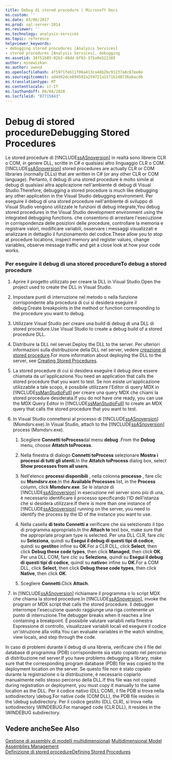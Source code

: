 ```yaml
---
title: Debug di stored procedure | Microsoft Docs
ms.custom: ''
ms.date: 03/06/2017
ms.prod: sql-server-2014
ms.reviewer: ''
ms.technology: analysis-services
ms.topic: reference
helpviewer_keywords:
- debugging stored procedures [Analysis Services]
- stored procedures [Analysis Services], debugging
ms.assetid: 34f51b85-02b3-40dd-bf93-375a9e522385
author: minewiskan
ms.author: owend
ms.openlocfilehash: 4f5971fe611f06a413ca48b2bc91237a8c87ee8e
ms.sourcegitcommit: ad4d92dce894592a259721a1571b1d8736abacdb
ms.translationtype: MT
ms.contentlocale: it-IT
ms.lasthandoff: 08/04/2020
ms.locfileid: "87715843"
---
```

# <a name="debugging-stored-procedures"></a><span data-ttu-id="d1238-102">Debug di stored procedure</span><span class="sxs-lookup"><span data-stu-id="d1238-102">Debugging Stored Procedures</span></span>
  <span data-ttu-id="d1238-103">Le stored procedure di [!INCLUDE[ssASnoversion](../../includes/ssasnoversion-md.md)] in realtà sono librerie CLR o COM, in genere DLL, scritte in C# o qualsiasi altro linguaggio CLR o COM.</span><span class="sxs-lookup"><span data-stu-id="d1238-103">[!INCLUDE[ssASnoversion](../../includes/ssasnoversion-md.md)] stored procedures are actually CLR or COM libraries (normally DLLs) that are written in C# (or any other CLR or COM language).</span></span> <span data-ttu-id="d1238-104">Pertanto, il debug di una stored procedure è molto simile al debug di qualsiasi altra applicazione nell'ambiente di debug di Visual Studio.</span><span class="sxs-lookup"><span data-stu-id="d1238-104">Therefore, debugging a stored procedure is much like debugging any other application in the Visual Studio debugging environment.</span></span> <span data-ttu-id="d1238-105">Per eseguire il debug di una stored procedure nell'ambiente di sviluppo di Visual Studio vengono utilizzate le funzioni di debug integrate,</span><span class="sxs-lookup"><span data-stu-id="d1238-105">You debug stored procedures in the Visual Studio development environment using the integrated debugging functions.</span></span> <span data-ttu-id="d1238-106">che consentono di arrestare l'esecuzione in corrispondenza delle posizioni delle procedure, controllare la memoria e registrare valori, modificare variabili, osservare i messaggi visualizzati e analizzare in dettaglio il funzionamento del codice.</span><span class="sxs-lookup"><span data-stu-id="d1238-106">These allow you to stop at procedure locations, inspect memory and register values, change variables, observe message traffic and get a close look at how your code works.</span></span>  
  
### <a name="to-debug-a-stored-procedure"></a><span data-ttu-id="d1238-107">Per eseguire il debug di una stored procedure</span><span class="sxs-lookup"><span data-stu-id="d1238-107">To debug a stored procedure</span></span>  
  
1.  <span data-ttu-id="d1238-108">Aprire il progetto utilizzato per creare la DLL in Visual Studio.</span><span class="sxs-lookup"><span data-stu-id="d1238-108">Open the project used to create the DLL in Visual Studio.</span></span>  
  
2.  <span data-ttu-id="d1238-109">Impostare punti di interruzione nel metodo o nella funzione corrispondente alla procedura di cui si desidera eseguire il debug.</span><span class="sxs-lookup"><span data-stu-id="d1238-109">Create breakpoints in the method or function corresponding to the procedure you want to debug.</span></span>  
  
3.  <span data-ttu-id="d1238-110">Utilizzare Visual Studio per creare una build di debug di una DLL di stored procedure.</span><span class="sxs-lookup"><span data-stu-id="d1238-110">Use Visual Studio to create a debug build of a stored procedure DLL.</span></span>  
  
4.  <span data-ttu-id="d1238-111">Distribuire la DLL nel server.</span><span class="sxs-lookup"><span data-stu-id="d1238-111">Deploy the DLL to the server.</span></span> <span data-ttu-id="d1238-112">Per ulteriori informazioni sulla distribuzione della DLL nel server, vedere [creazione di stored procedure](creating-stored-procedures.md).</span><span class="sxs-lookup"><span data-stu-id="d1238-112">For more information about deploying the DLL to the server, see [Creating Stored Procedures](creating-stored-procedures.md).</span></span>  
  
5.  <span data-ttu-id="d1238-113">La stored procedure di cui si desidera eseguire il debug deve essere chiamata da un'applicazione.</span><span class="sxs-lookup"><span data-stu-id="d1238-113">You need an application that calls the stored procedure that you want to test.</span></span> <span data-ttu-id="d1238-114">Se non esiste un'applicazione utilizzabile a tale scopo, è possibile utilizzare l'Editor di query MDX in [!INCLUDE[ssManStudioFull](../../includes/ssmanstudiofull-md.md)] per creare una query MDX che chiami la stored procedure desiderata.</span><span class="sxs-lookup"><span data-stu-id="d1238-114">If you do not have one ready, you can use the MDX Query Editor in [!INCLUDE[ssManStudioFull](../../includes/ssmanstudiofull-md.md)] to create an MDX query that calls the stored procedure that you want to test.</span></span>  
  
6.  <span data-ttu-id="d1238-115">In Visual Studio connettersi al processo di [!INCLUDE[ssASnoversion](../../includes/ssasnoversion-md.md)] (Msmdsrv.exe).</span><span class="sxs-lookup"><span data-stu-id="d1238-115">In Visual Studio, attach to the [!INCLUDE[ssASnoversion](../../includes/ssasnoversion-md.md)] process (Msmdsrv.exe).</span></span>  
  
    1.  <span data-ttu-id="d1238-116">Scegliere **Connetti toProcess**dal menu **debug** .</span><span class="sxs-lookup"><span data-stu-id="d1238-116">From the **Debug** menu, choose **Attatch toProcess**.</span></span>  
  
    2.  <span data-ttu-id="d1238-117">Nella finestra di dialogo **Connetti toProcess** selezionare **Mostra i processi di tutti gli utenti**.</span><span class="sxs-lookup"><span data-stu-id="d1238-117">In the **Attatch toProcess** dialog box, select **Show processes from all users**.</span></span>  
  
    3.  <span data-ttu-id="d1238-118">Nell'elenco **processi disponibili** , nella colonna **processo** , fare clic su **Msmdsrv.exe**.</span><span class="sxs-lookup"><span data-stu-id="d1238-118">In the **Available Processes** list, in the **Process** column, click **Msmdsrv.exe**.</span></span> <span data-ttu-id="d1238-119">Se le istanze di [!INCLUDE[ssASnoversion](../../includes/ssasnoversion-md.md)] in esecuzione nel server sono più di una, è necessario identificare il processo specificando l'ID dell'istanza che si desidera utilizzare.</span><span class="sxs-lookup"><span data-stu-id="d1238-119">If there is more than one instance of [!INCLUDE[ssASnoversion](../../includes/ssasnoversion-md.md)] running on the server, you need to identify the process by the ID of the instance you want to use.</span></span>  
  
    4.  <span data-ttu-id="d1238-120">Nella casella **di testo Connetti a** verificare che sia selezionato il tipo di programma appropriato.</span><span class="sxs-lookup"><span data-stu-id="d1238-120">In the **Attach to** text box, make sure that the appropriate program type is selected.</span></span> <span data-ttu-id="d1238-121">Per una DLL CLR, fare clic su **Seleziona**, quindi su **Esegui il debug di questi tipi di codice**, quindi su **gestito**e infine su **OK**.</span><span class="sxs-lookup"><span data-stu-id="d1238-121">For a CLR DLL, click **Select**, then click **Debug these code types**, then click **Managed**, then click **OK**.</span></span> <span data-ttu-id="d1238-122">Per una DLL COM, fare clic su **Seleziona**, quindi su **Esegui il debug di questi tipi di codice**, quindi su **nativo**e infine su **OK**.</span><span class="sxs-lookup"><span data-stu-id="d1238-122">For a COM DLL, click **Select**, then click **Debug these code types**, then click **Native**, then click **OK**.</span></span>  
  
    5.  <span data-ttu-id="d1238-123">Scegliere **Connetti**.</span><span class="sxs-lookup"><span data-stu-id="d1238-123">Click **Attach**.</span></span>  
  
7.  <span data-ttu-id="d1238-124">In [!INCLUDE[ssASnoversion](../../includes/ssasnoversion-md.md)] richiamare il programma o lo script MDX che chiama la stored procedure.</span><span class="sxs-lookup"><span data-stu-id="d1238-124">In [!INCLUDE[ssASnoversion](../../includes/ssasnoversion-md.md)], invoke the program or MDX script that calls the stored procedure.</span></span> <span data-ttu-id="d1238-125">Il debugger interrompe l'esecuzione quando raggiunge una riga contenente un punto di interruzione.</span><span class="sxs-lookup"><span data-stu-id="d1238-125">The debugger breaks when it reaches a line containing a breakpoint.</span></span> <span data-ttu-id="d1238-126">È possibile valutare variabili nella finestra Espressione di controllo, visualizzare variabili locali ed eseguire il codice un'istruzione alla volta.</span><span class="sxs-lookup"><span data-stu-id="d1238-126">You can evaluate variables in the watch window, view locals, and step through the code.</span></span>  
  
 <span data-ttu-id="d1238-127">In caso di problemi durante il debug di una libreria, verificare che il file del database di programma (PDB) corrispondente sia stato copiato nel percorso di distribuzione nel server.</span><span class="sxs-lookup"><span data-stu-id="d1238-127">If you have problems debugging a library, make sure that the corresponding program database (PDB) file was copied to the deployment location on the server.</span></span> <span data-ttu-id="d1238-128">Se questo file non è stato copiato durante la registrazione o la distribuzione, è necessario copiarlo manualmente nello stesso percorso della DLL.</span><span class="sxs-lookup"><span data-stu-id="d1238-128">If this file was not copied during registration or deployment, you must copy it manually to the same location as the DLL.</span></span> <span data-ttu-id="d1238-129">Per il codice nativo (DLL COM), il file PDB si trova nella sottodirectory \debug.</span><span class="sxs-lookup"><span data-stu-id="d1238-129">For native code (COM DLL), the PDB file resides in the \debug subdirectory.</span></span> <span data-ttu-id="d1238-130">Per il codice gestito (DLL CLR), si trova nella sottodirectory \WINDEBUG.</span><span class="sxs-lookup"><span data-stu-id="d1238-130">For managed code (CLR DLL), it resides in the \WINDEBUG subdirectory.</span></span>  
  
## <a name="see-also"></a><span data-ttu-id="d1238-131">Vedere anche</span><span class="sxs-lookup"><span data-stu-id="d1238-131">See Also</span></span>  
 <span data-ttu-id="d1238-132">[Gestione di assembly di modelli multidimensionali](../multidimensional-models/multidimensional-model-assemblies-management.md) </span><span class="sxs-lookup"><span data-stu-id="d1238-132">[Multidimensional Model Assemblies Management](../multidimensional-models/multidimensional-model-assemblies-management.md) </span></span>  
 [<span data-ttu-id="d1238-133">Definizione di stored procedure</span><span class="sxs-lookup"><span data-stu-id="d1238-133">Defining Stored Procedures</span></span>](defining-stored-procedures.md)  
  
  
